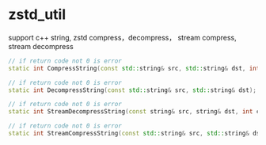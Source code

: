 # zstd_util
support c++ string, zstd compress，decompress， stream compress, stream decompress

```c++
// if return code not 0 is error
static int CompressString(const std::string& src, std::string& dst, int compressionlevel = DEFAULTCOMPRESSLEVEL);

// if return code not 0 is error
static int DecompressString(const std::string& src, std::string& dst);

// if return code not 0 is error
static int StreamDecompressString(const string& src, string& dst, int compressionlevel = DEFAULTCOMPRESSLEVEL);

// if return code not 0 is error
static int StreamCompressString(const std::string& src, std::string& dst, int compressionlevel = DEFAULTCOMPRESSLEVEL);
```
